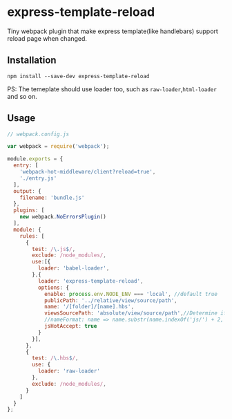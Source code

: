 # express-template-reload
Tiny webpack plugin that make express template(like handlebars) support reload page when changed.

## Installation
```
npm install --save-dev express-template-reload
```

PS: The temeplate should use loader too, such as `raw-loader`,`html-loader` and so on.

## Usage
```js
// webpack.config.js

var webpack = require('webpack');

module.exports = {
  entry: [
    'webpack-hot-middleware/client?reload=true',
    './entry.js'
  ],
  output: {
    filename: 'bundle.js'
  },
  plugins: [
    new webpack.NoErrorsPlugin()
  ],
  module: {
    rules: [
      {
        test: /\.js$/,
        exclude: /node_modules/,
        use:[{
          loader: 'babel-loader',
        },{
          loader: 'express-template-reload',
          options: {
            enable: process.env.NODE_ENV === 'local', //default true
            publicPath: '../relative/view/source/path',
            name: '/[folder]/[name].hbs',
            viewsSourcePath: 'absolute/view/source/path',//Determine if the template exists to inject hmr
            //nameFormat: name => name.substr(name.indexOf('js/') + 2, name.length),
            jsHotAccept: true
          }
        }],
      },
      {
        test: /\.hbs$/,
        use: {
          loader: 'raw-loader'
        },
        exclude: /node_modules/,
      }
    ]
  }
};

```
